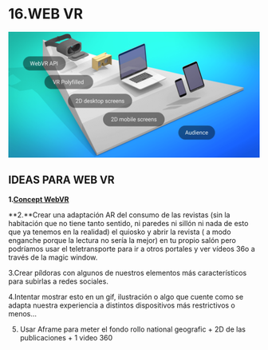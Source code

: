 # 16.WEB VR

![](.gitbook/assets/progressiveenhacementproject.png)

## IDEAS PARA WEB VR

**1.**[**Concept WebVR**](https://docs.google.com/presentation/d/1SroKnbSy1HNb4Uj_wjoJqINAbbt8sr6SD61O3L1qeI8/edit#slide=id.g460abb88dc_0_74)

**2.**Crear una adaptación AR del consumo de las revistas \(sin la habitación que no tiene tanto sentido, ni paredes ni sillón ni nada de esto que ya tenemos en la realidad\) el quiosko y abrir la revista \( a modo enganche porque la lectura no sería la mejor\) en tu propio salón pero podríamos usar el teletransporte para ir a otros portales y ver vídeos 36o a través de la magic window.

3.Crear píldoras con algunos de nuestros elementos más característicos para subirlas a redes sociales.

4.Intentar mostrar esto en un gif, ilustración o algo que cuente como se adapta nuestra experiencia a distintos dispositivos más restrictivos o menos…

5. Usar Aframe para meter el fondo rollo national geografic + 2D de las publicaciones + 1 video 360  


